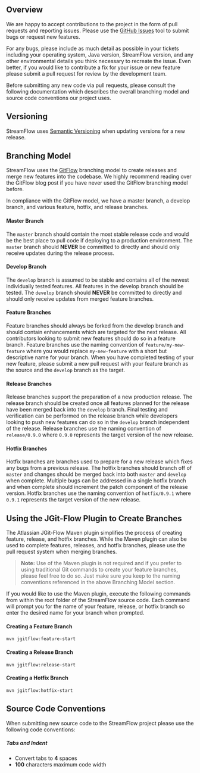 ## Overview
We are happy to accept contributions to the project in the form of pull requests and reporting issues.  Please use the [GitHub Issues](https://github.com/lmco/streamflow/issues) tool to submit bugs or request new features.  

For any bugs, please include as much detail as possible in your tickets including your operating system, Java version, StreamFlow version, and any other environmental details you think necessary to recreate the issue.  Even better, if you would like to contribute a fix for your issue or new feature please submit a pull request for review by the development team.

Before submitting any new code via pull requests, please consult the following documentation which describes the overall branching model and source code conventions our project uses.


## Versioning
StreamFlow uses [Semantic Versioning](http://semver.org/) when updating versions for a new release.


## Branching Model
StreamFlow uses the [GitFlow](http://nvie.com/posts/a-successful-git-branching-model/) branching model to create releases and merge new features into the codebase.  We highly recommend reading over the GitFlow blog post if you have never used the GitFlow branching model before.

In compliance with the GitFlow model, we have a master branch, a develop branch, and various feature, hotfix, and release branches.   

#### Master Branch
The `master` branch should contain the most stable release code and would be the best place to pull code if deploying to a production environment.  The `master` branch should **NEVER** be committed to directly and should only receive updates during the release process.

#### Develop Branch
The `develop` branch is assumed to be stable and contains all of the newest individually tested features.  All features in the develop branch should be tested.  The `develop` branch should **NEVER** be committed to directly and should only receive updates from merged feature branches.

#### Feature Branches
Feature branches should always be forked from the develop branch and should contain enhancements which are targeted for the next release.  All contributors looking to submit new features should do so in a feature branch.  Feature branches use the naming convention of `feature/my-new-feature` where you would replace `my-new-feature` with a short but descriptive name for your branch.  When you have completed testing of your new feature, please submit a new pull request with your feature branch as the source and the `develop` branch as the target.

#### Release Branches
Release branches support the preparation of a new production release.  The release branch should be created once all features planned for the release have been merged back into the `develop` branch.  Final testing and verification can be performed on the release branch while developers looking to push new features can do so in the `develop` branch independent of the release.  Release branches use the naming convention of `release/0.9.0` where `0.9.0` represents the target version of the new release.

#### Hotfix Branches
Hotfix branches are branches used to prepare for a new release which fixes any bugs from a previous release.  The hotfix branches should branch off of `master` and changes should be merged back into both `master` and `develop` when complete.  Multiple bugs can be addressed in a single hotfix branch and when complete should increment the patch component of the release version.  Hotfix branches use the naming convention of `hotfix/0.9.1` where `0.9.1` represents the target version of the new release.


## Using the JGit-Flow Plugin to Create Branches
The Atlassian JGit-Flow Maven plugin simplifies the process of creating feature, release, and hotfix branches.  While the Maven plugin can also be used to complete features, releases, and hotfix branches, please use the pull request system when merging branches. 

> **Note:** Use of the Maven plugin is not required and if you prefer to using traditional Git commands to create your feature branches, please feel free to do so.  Just make sure you keep to the naming conventions referenced in the above Branching Model section. 

If you would like to use the Maven plugin, execute the following commands from within the root folder of the StreamFlow source code.  Each command will prompt you for the name of your feature, release, or hotfix branch so enter the desired name for your branch when prompted.

#### Creating a Feature Branch

    mvn jgitflow:feature-start

#### Creating a Release Branch

    mvn jgitflow:release-start

#### Creating a Hotfix Branch

    mvn jgitflow:hotfix-start


## Source Code Conventions

When submitting new source code to the StreamFlow project please use the following code conventions:

##### Tabs and Indent
* Convert tabs to **4** spaces
* **100** characters maximum code width
